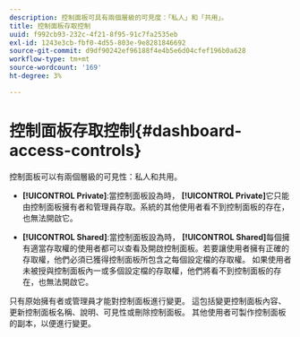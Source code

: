 ```yaml
---
description: 控制面板可具有兩個層級的可見度：「私人」和「共用」。
title: 控制面板存取控制
uuid: f992cb93-232c-4f21-8f95-91c7fa2535eb
exl-id: 1243e3cb-fbf0-4d55-803e-9e8281846692
source-git-commit: d9df90242ef96188f4e4b5e6d04cfef196b0a628
workflow-type: tm+mt
source-wordcount: '169'
ht-degree: 3%

---
```


# 控制面板存取控制{#dashboard-access-controls}

控制面板可以有兩個層級的可見性：私人和共用。

* **[!UICONTROL Private]**:當控制面板設為時， **[!UICONTROL Private]**&#x200B;它只能由控制面板擁有者和管理員存取。系統的其他使用者看不到控制面板的存在，也無法開啟它。

* **[!UICONTROL Shared]**:當控制面板設為時， **[!UICONTROL Shared]**&#x200B;每個擁有適當存取權的使用者都可以查看及開啟控制面板。若要讓使用者擁有正確的存取權，他們必須已獲得控制面板所包含之每個設定檔的存取權。 如果使用者未被授與控制面板內一或多個設定檔的存取權，他們將看不到控制面板的存在，也無法開啟它。

只有原始擁有者或管理員才能對控制面板進行變更。 這包括變更控制面板內容、更新控制面板名稱、說明、可見性或刪除控制面板。 其他使用者可製作控制面板的副本，以便進行變更。

